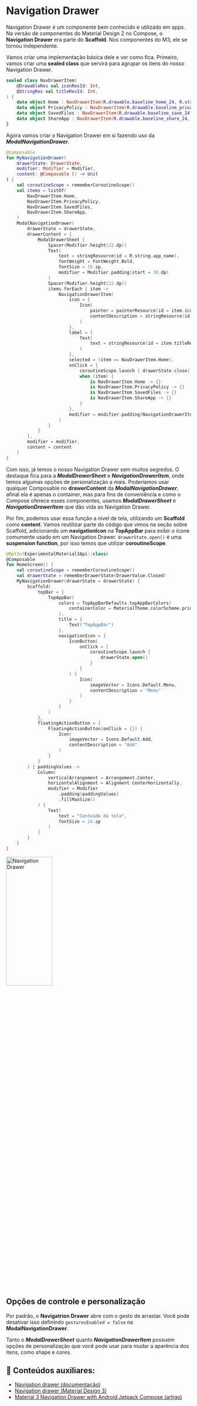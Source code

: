 # Navigation Drawer

Navigation Drawer é um componente bem conhecido e utilizado em apps. Na versão de componentes do Material Design 2 no Compose, o **Navigation Drawer** era parte do **Scaffold**. Nos componentes do M3, ele se tornou independente.

Vamos criar uma implementação básica dele e ver como fica. Primeiro, vamos criar uma **sealed class** que servirá para agrupar os itens do nosso Navigation Drawer.

```kotlin
sealed class NavDrawerItem(
    @DrawableRes val iconResId: Int,
    @StringRes val titleResId: Int,
) {
    data object Home : NavDrawerItem(R.drawable.baseline_home_24, R.string.home)
    data object PrivacyPolicy : NavDrawerItem(R.drawable.baseline_privacy_tip_24, R.string.privacy_policy)
    data object SavedFiles : NavDrawerItem(R.drawable.baseline_save_24, R.string.saved_files)
    data object ShareApp : NavDrawerItem(R.drawable.baseline_share_24, R.string.share_app)
}
```

Agora vamos criar o Navigation Drawer em si fazendo uso da ***ModalNavigationDrawer***.

```kotlin
@Composable
fun MyNavigationDrawer(
    drawerState: DrawerState,
    modifier: Modifier = Modifier,
    content: @Composable () -> Unit
) {
    val coroutineScope = rememberCoroutineScope()
    val items = listOf(
        NavDrawerItem.Home,
        NavDrawerItem.PrivacyPolicy,
        NavDrawerItem.SavedFiles,
        NavDrawerItem.ShareApp,
    )
    ModalNavigationDrawer(
        drawerState = drawerState,
        drawerContent = {
            ModalDrawerSheet {
                Spacer(Modifier.height(22.dp))
                Text(
                    text = stringResource(id = R.string.app_name),
                    fontWeight = FontWeight.Bold,
                    fontSize = 16.sp,
                    modifier = Modifier.padding(start = 30.dp)
                )
                Spacer(Modifier.height(22.dp))
                items.forEach { item ->
                    NavigationDrawerItem(
                        icon = {
                            Icon(
                                painter = painterResource(id = item.iconResId),
                                contentDescription = stringResource(id = item.titleResId)
                            )
                        },
                        label = {
                            Text(
                                text = stringResource(id = item.titleResId)
                            )
                        },
                        selected = (item == NavDrawerItem.Home),
                        onClick = {
                            coroutineScope.launch { drawerState.close() }
                            when (item) {
                                is NavDrawerItem.Home -> {}
                                is NavDrawerItem.PrivacyPolicy -> {}
                                is NavDrawerItem.SavedFiles -> {}
                                is NavDrawerItem.ShareApp -> {}
                            }
                        },
                        modifier = modifier.padding(NavigationDrawerItemDefaults.ItemPadding)
                    )
                }
            }
        },
        modifier = modifier,
        content = content
    )
}
```

Com isso, já temos o nosso Navigation Drawer sem muitos segredos. O destaque fica para a ***ModalDrawerSheet*** e ***NavigationDrawerItem***, onde temos algumas opções de personalização a mais. Poderíamos usar qualquer Composable no **drawerContent** da ***ModalNavigationDrawer***, afinal ela é apenas o container, mas para fins de conveniência e como o Compose oferece esses componentes, usamos ***ModalDrawerSheet*** e ***NavigationDrawerItem*** que dão vida ao Navigation Drawer.

Por fim, podemos usar essa função a nível de tela, utilizando um **Scaffold** como **content**. Vamos reutilizar parte do código que vimos na seção sobre Scaffold, adicionando um **navigationIcon** na **TopAppBar** para exibir o ícone comumente usado em um Navigation Drawer. ```drawerState.open()``` é uma **suspension function**, por isso temos que utilizar **coroutineScope**.

```kotlin
@OptIn(ExperimentalMaterial3Api::class)
@Composable
fun HomeScreen() {
    val coroutineScope = rememberCoroutineScope()
    val drawerState = rememberDrawerState(DrawerValue.Closed)
    MyNavigationDrawer(drawerState = drawerState) {
        Scaffold(
            topBar = {
                TopAppBar(
                    colors = TopAppBarDefaults.topAppBarColors(
                        containerColor = MaterialTheme.colorScheme.primaryContainer
                    ),
                    title = {
                        Text("TopAppBar")
                    },
                    navigationIcon = {
                        IconButton(
                            onClick = {
                                coroutineScope.launch {
                                    drawerState.open()
                                }
                            }
                        ) {
                            Icon(
                                imageVector = Icons.Default.Menu,
                                contentDescription = "Menu"
                            )
                        }
                    }
                )
            },
            floatingActionButton = {
                FloatingActionButton(onClick = {}) {
                    Icon(
                        imageVector = Icons.Default.Add,
                        contentDescription = "Add"
                    )
                }
            }
        ) { paddingValues ->
            Column(
                verticalArrangement = Arrangement.Center,
                horizontalAlignment = Alignment.CenterHorizontally,
                modifier = Modifier
                    .padding(paddingValues)
                    .fillMaxSize()
            ) {
                Text(
                    text = "Conteúdo da tela",
                    fontSize = 24.sp
                )
            }
        }
    }
}
```

<img src="../navigationdrawer/img-01.gif" alt="Navigation Drawer" width="50%" height="30%"/>

## Opções de controle e personalização

Por padrão, o **Navigatrion Drawer** abre com o gesto de arrastar. Você pode desativar isso definindo ```gesturesEnabled = false``` na **ModalNavigationDrawer**.

Tanto o ***ModalDrawerSheet*** quanto ***NavigationDrawerItem*** possuem opções de personalização que você pode usar para mudar a aparência dos itens, como shape e cores.

## :link: Conteúdos auxiliares:
- [Navigation drawer (documentação)](https://developer.android.com/jetpack/compose/components/drawer)
- [Navigation drawer (Material Design 3)](https://m3.material.io/components/navigation-drawer)
- [Material 3 Navigation Drawer with Android Jetpack Compose (artigo)](https://tomas-repcik.medium.com/material-3-navigation-drawer-with-android-jetpack-compose-eda9285f9f4c)